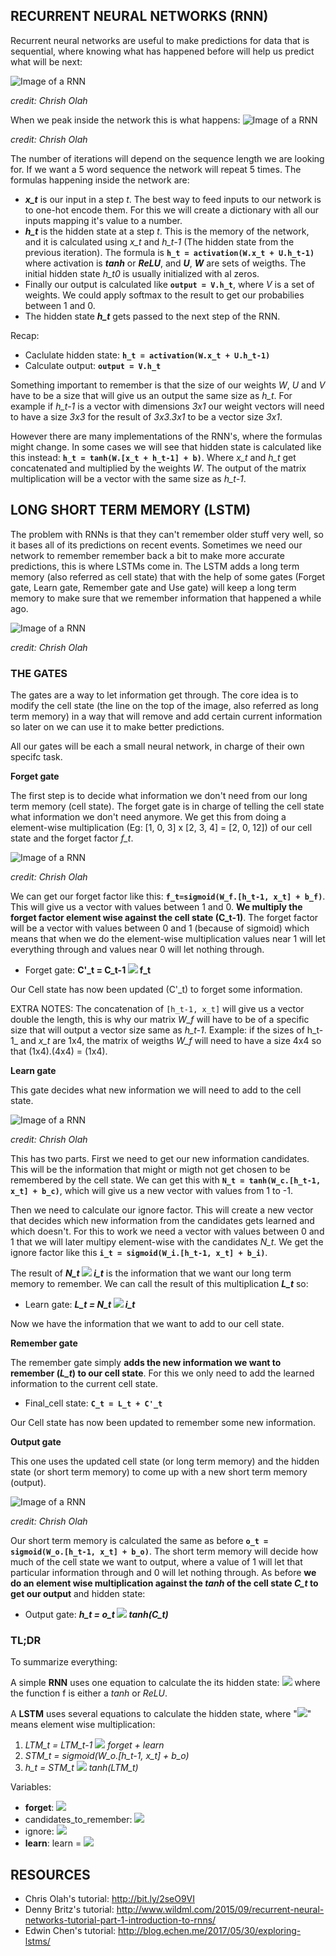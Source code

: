 ## **RECURRENT NEURAL NETWORKS (RNN)**

Recurrent neural networks are useful to make predictions for data that is sequential, where knowing what has happened before will help us predict what will be next:

![Image of a RNN](./assets/RNN-unrolled.png)

_credit: Chrish Olah_


When we peak inside the network this is what happens:
![Image of a RNN](./assets/LSTM3-SimpleRNN.png)

_credit: Chrish Olah_

The number of iterations will depend on the sequence length we are looking for. If we want a 5 word sequence the network will repeat 5 times. The formulas happening inside the network are:
* **_x_t_** is our input in a step _t_. The best way to feed inputs to our network is to one-hot encode them. For this we will create a dictionary with all our inputs mapping it's value to a number.
* **_h_t_** is the hidden state at a step _t_. This is the memory of the network, and it is calculated using _x_t_ and _h_t-1_ (The hidden state from the previous iteration). The formula is  **`h_t = activation(W.x_t + U.h_t-1)`** where activation is **_tanh_** or **_ReLU_**, and **_U_**, **_W_** are sets of weigths. The initial hidden state _h_t0_ is usually initialized with al zeros.
* Finally our output is calculated like **`output = V.h_t`**, where _V_ is a set of weights. We could apply softmax to the result to get our probabilies between 1 and 0.
* The hidden state **_h_t_** gets passed to the next step of the RNN.

Recap:
* Caclulate hidden state: **`h_t = activation(W.x_t + U.h_t-1)`**
* Calculate output: **`output = V.h_t`**

Something important to remember is that the size of our weights _W_, _U_ and _V_ have to be a size that will give us an output the same size as _h_t_. For example if _h_t-1_ is a vector with dimensions *3x1* our weight vectors will need to have a size *3x3* for the result of *3x3.3x1* to be a vector size *3x1*.

However there are many implementations of the RNN's, where the formulas might change. In some cases we will see that hidden state is calculated like this instead: **`h_t = tanh(W.[x_t + h_t-1] + b)`**. Where _x_t_ and _h_t_ get concatenated and multiplied by the weights _W_. The output of the matrix multiplication will be a vector with the same size as _h_t-1_.


## **LONG SHORT TERM MEMORY (LSTM)**

The problem with RNNs is that they can't remember older stuff very well, so it bases all of its predictions on recent events. Sometimes we need our network to remember remember back a bit to make more accurate predictions, this is where LSTMs come in. The LSTM adds a long term memory (also referred as cell state) that with the help of some gates (Forget gate, Learn gate, Remember gate and Use gate) will keep a long term memory to make sure that we remember information that happened a while ago.

![Image of a RNN](./assets/LSTM3-chain.png)

_credit: Chrish Olah_

### **THE GATES**

The gates are a way to let information get through. The core idea is to modify the cell state (the line on the top of the image, also referred as long term memory) in a way that will remove and add certain current information so later on we can use it to make better predictions.

All our gates will be each a small neural network, in charge of their own specifc task.

**Forget gate**

The first step is to decide what information we don't need from our long term memory (cell state). The forget gate is in charge of telling the cell state what information we don't need anymore. We get this from doing a element-wise multiplication (Eg: [1, 0, 3] x [2, 3, 4] = [2, 0, 12]) of our cell state and the forget factor _f_t_.

![Image of a RNN](./assets/LSTM3-focus-f.png)

_credit: Chrish Olah_

We can get our forget factor like this: **`f_t=sigmoid(W_f.[h_t-1, x_t] + b_f)`**. This will give us a vector with values between 1 and 0. **We multiply the forget factor element wise against the cell state (C_t-1)**. The forget factor will be a vector with values between 0 and 1 (because of sigmoid) which means that when we do the element-wise multiplication values near 1 will let everything through and values near 0 will let nothing through. 

* Forget gate: **C'_t = C_t-1 ![](./assets/pointwise.png) f_t**

Our Cell state has now been updated (C'_t) to forget some information.

EXTRA NOTES: The concatenation of `[h_t-1, x_t]` will give us a vector double the length, this is why our matrix _W_f_ will have to be of a specific size that will output a vector size same as _h_t-1_.  Example: if the sizes of h_t-1_ and _x_t_ are 1x4, the matrix of weigths _W_f_ will need to have a size 4x4 so that (1x4).(4x4) = (1x4).

**Learn gate**

This gate decides what new information we will need to add to the cell state.

![Image of a RNN](./assets/LSTM3-focus-i.png)

_credit: Chrish Olah_

This has two parts. First we need to get our new information candidates. This will be the information that might or migth not get chosen to be remembered by the cell state. We can get this with **`N_t = tanh(W_c.[h_t-1, x_t] + b_c)`**, which will give us a new vector with values from 1 to -1. 

Then we need to calculate our ignore factor. This will create a new vector that decides which new information from the candidates gets learned and which doesn't. For this to work we need a vector with values between 0 and 1 that we will later multipy element-wise with the candidates _N_t_. We get the ignore factor like this **`i_t = sigmoid(W_i.[h_t-1, x_t] + b_i)`**.

The result of **_N_t_ ![](./assets/pointwise.png) _i_t_** is the information that we want our long term memory to remember. We can call the result of this multiplication **_L_t_** so:

* Learn gate: **_L_t = N_t ![](./assets/pointwise.png) i_t_**

Now we have the information that we want to add to our cell state.

**Remember gate**

The remember gate simply **adds the new information we want to remember (_L_t_) to our cell state**. For this we only need to add the learned information to the current cell state.

* Final_cell state: **`C_t = L_t + C'_t`**

Our Cell state has now been updated to remember some new information.

**Output gate**

This one uses the updated cell state (or long term memory) and the hidden state (or short term memory) to come up with a new short term memory (output).


![Image of a RNN](./assets/LSTM3-focus-o.png)

_credit: Chrish Olah_

Our short term memory is calculated the same as before **`o_t = sigmoid(W_o.[h_t-1, x_t] + b_o)`**. The short term memory will decide how much of the cell state we want to output, where a value of 1 will let that particular information through and 0 will let nothing through. As before **we do an element wise multiplication against the _tanh_ of the cell state _C_t_ to get our output** and hidden state:

* Output gate:  **_h_t = o_t ![](./assets/pointwise.png) tanh(C_t)_**

### **TL;DR**

To summarize everything:

A simple **RNN** uses one equation to calculate the its hidden state: ![](./assets/vanillaRNN.png) where the function f is either a _tanh_ or _ReLU_.

A **LSTM** uses several equations to calculate the hidden state, where "![](./assets/pointwise.png)" means element wise multiplication:

1) _LTM_t = LTM_t-1 ![](./assets/pointwise.png) forget + learn_
2) _STM_t = sigmoid(W_o.[h_t-1, x_t] + b_o)_
3) _h_t = STM_t ![](./assets/pointwise.png) tanh(LTM_t)_

Variables:
* **forget**: ![](./assets/forget_formula.png)
* candidates_to_remember: ![](./assets/candidates_formula.png)
* ignore: ![](./assets/ignore_formula.png)
* **learn**: learn = ![](./assets/learn_formula.png)





## RESOURCES
* Chris Olah's tutorial: http://bit.ly/2seO9VI
* Denny Britz's tutorial: http://www.wildml.com/2015/09/recurrent-neural-networks-tutorial-part-1-introduction-to-rnns/
* Edwin Chen's tutorial: http://blog.echen.me/2017/05/30/exploring-lstms/
